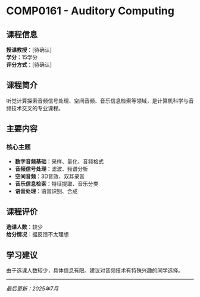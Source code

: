 # COMP0161 - Auditory Computing

## 课程信息

**授课教授**：[待确认]  
**学分**：15学分  
**评分方式**：[待确认]

## 课程简介

听觉计算探索音频信号处理、空间音频、音乐信息检索等领域，是计算机科学与音频技术交叉的专业课程。

## 主要内容

### 核心主题
- **数字音频基础**：采样、量化、音频格式
- **音频信号处理**：滤波、频谱分析
- **空间音频**：3D音效、双耳录音
- **音乐信息检索**：特征提取、音乐分类
- **语音处理**：语音识别、合成

## 课程评价

**选课人数**：较少  
**给分情况**：据反馈不太理想

## 学习建议

由于选课人数较少，具体信息有限。建议对音频技术有特殊兴趣的同学选择。

---

*最后更新：2025年7月*